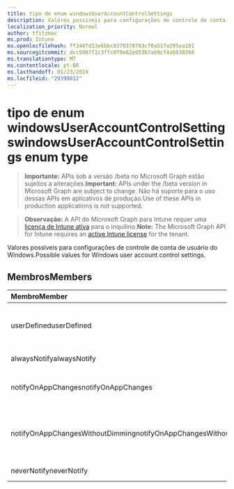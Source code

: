 ```yaml
---
title: tipo de enum windowsUserAccountControlSettings
description: Valores possíveis para configurações de controle de conta de usuário do Windows.
localization_priority: Normal
author: tfitzmac
ms.prod: Intune
ms.openlocfilehash: ff348fd33e6bbc8370378783cf0a517a205ea101
ms.sourcegitcommit: dcc5907f2c3ffc0f0e82e953b7ab9cf4ab938360
ms.translationtype: MT
ms.contentlocale: pt-BR
ms.lasthandoff: 01/23/2019
ms.locfileid: "29399812"
---
```

# <a name="windowsuseraccountcontrolsettings-enum-type"></a><span data-ttu-id="4cad4-103">tipo de enum windowsUserAccountControlSettings</span><span class="sxs-lookup"><span data-stu-id="4cad4-103">windowsUserAccountControlSettings enum type</span></span>

> <span data-ttu-id="4cad4-104">**Importante:** APIs sob a versão /beta no Microsoft Graph estão sujeitos a alterações.</span><span class="sxs-lookup"><span data-stu-id="4cad4-104">**Important:** APIs under the /beta version in Microsoft Graph are subject to change.</span></span> <span data-ttu-id="4cad4-105">Não há suporte para o uso dessas APIs em aplicativos de produção.</span><span class="sxs-lookup"><span data-stu-id="4cad4-105">Use of these APIs in production applications is not supported.</span></span>

> <span data-ttu-id="4cad4-106">**Observação:** A API do Microsoft Graph para Intune requer uma [licença de Intune ativa](https://go.microsoft.com/fwlink/?linkid=839381) para o inquilino.</span><span class="sxs-lookup"><span data-stu-id="4cad4-106">**Note:** The Microsoft Graph API for Intune requires an [active Intune license](https://go.microsoft.com/fwlink/?linkid=839381) for the tenant.</span></span>

<span data-ttu-id="4cad4-107">Valores possíveis para configurações de controle de conta de usuário do Windows.</span><span class="sxs-lookup"><span data-stu-id="4cad4-107">Possible values for Windows user account control settings.</span></span>

## <a name="members"></a><span data-ttu-id="4cad4-108">Membros</span><span class="sxs-lookup"><span data-stu-id="4cad4-108">Members</span></span>
|<span data-ttu-id="4cad4-109">Membro</span><span class="sxs-lookup"><span data-stu-id="4cad4-109">Member</span></span>|<span data-ttu-id="4cad4-110">Valor</span><span class="sxs-lookup"><span data-stu-id="4cad4-110">Value</span></span>|<span data-ttu-id="4cad4-111">Descrição</span><span class="sxs-lookup"><span data-stu-id="4cad4-111">Description</span></span>|
|:---|:---|:---|
|<span data-ttu-id="4cad4-112">userDefined</span><span class="sxs-lookup"><span data-stu-id="4cad4-112">userDefined</span></span>|<span data-ttu-id="4cad4-113">0</span><span class="sxs-lookup"><span data-stu-id="4cad4-113">0</span></span>|<span data-ttu-id="4cad4-114">Definido pelo usuário, valor padrão, sem intenção.</span><span class="sxs-lookup"><span data-stu-id="4cad4-114">User Defined, default value, no intent.</span></span>|
|<span data-ttu-id="4cad4-115">alwaysNotify</span><span class="sxs-lookup"><span data-stu-id="4cad4-115">alwaysNotify</span></span>|<span data-ttu-id="4cad4-116">1</span><span class="sxs-lookup"><span data-stu-id="4cad4-116">1</span></span>|<span data-ttu-id="4cad4-117">Sempre notifica.</span><span class="sxs-lookup"><span data-stu-id="4cad4-117">Always notify.</span></span>|
|<span data-ttu-id="4cad4-118">notifyOnAppChanges</span><span class="sxs-lookup"><span data-stu-id="4cad4-118">notifyOnAppChanges</span></span>|<span data-ttu-id="4cad4-119">2</span><span class="sxs-lookup"><span data-stu-id="4cad4-119">2</span></span>|<span data-ttu-id="4cad4-120">Notifica sobre alterações de aplicativo.</span><span class="sxs-lookup"><span data-stu-id="4cad4-120">Notify on app changes.</span></span>|
|<span data-ttu-id="4cad4-121">notifyOnAppChangesWithoutDimming</span><span class="sxs-lookup"><span data-stu-id="4cad4-121">notifyOnAppChangesWithoutDimming</span></span>|<span data-ttu-id="4cad4-122">3</span><span class="sxs-lookup"><span data-stu-id="4cad4-122">3</span></span>|<span data-ttu-id="4cad4-123">Notifica sobre mudanças de app sem escurecer a área de trabalho.</span><span class="sxs-lookup"><span data-stu-id="4cad4-123">Notify on app changes without dimming desktop.</span></span>|
|<span data-ttu-id="4cad4-124">neverNotify</span><span class="sxs-lookup"><span data-stu-id="4cad4-124">neverNotify</span></span>|<span data-ttu-id="4cad4-125">4</span><span class="sxs-lookup"><span data-stu-id="4cad4-125">4</span></span>|<span data-ttu-id="4cad4-126">Nunca notifica.</span><span class="sxs-lookup"><span data-stu-id="4cad4-126">Never notify.</span></span>|




